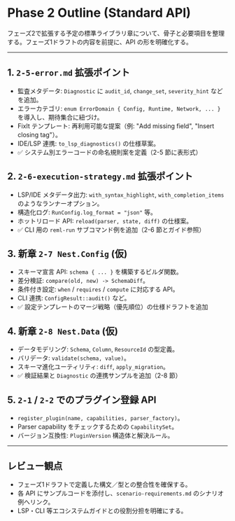 # Phase 2 Outline (Standard API)

フェーズ2で拡張する予定の標準ライブラリ章について、骨子と必要項目を整理する。フェーズ1ドラフトの内容を前提に、API の形を明確化する。

---

## 1. `2-5-error.md` 拡張ポイント
- 監査メタデータ: `Diagnostic` に `audit_id`, `change_set`, `severity_hint` などを追加。
- エラーカテゴリ: `enum ErrorDomain { Config, Runtime, Network, ... }` を導入し、期待集合に紐づけ。
- FixIt テンプレート: 再利用可能な提案（例: "Add missing field", "Insert closing tag"）。
- IDE/LSP 連携: `to_lsp_diagnostics()` の仕様草案。
- ✅ システム別エラーコードの命名規則案を定義（2-5 節に表形式）

## 2. `2-6-execution-strategy.md` 拡張ポイント
- LSP/IDE メタデータ出力: `with_syntax_highlight`, `with_completion_items` のようなランナーオプション。
- 構造化ログ: `RunConfig.log_format = "json"` 等。
- ホットリロード API: `reload(parser, state, diff)` の仕様案。
- ✅ CLI 用の `reml-run` サブコマンド例を追加（2-6 節とガイド参照）

## 3. 新章 `2-7 Nest.Config` (仮)
- スキーマ宣言 API: `schema { ... }` を構築するビルダ関数。
- 差分検証: `compare(old, new) -> SchemaDiff`。
- 条件付き設定: `when` / `requires` / `compute` に対応する API。
- CLI 連携: `ConfigResult::audit()` など。
- ✅ 設定テンプレートのマージ戦略（優先順位）の仕様ドラフトを追加

## 4. 新章 `2-8 Nest.Data` (仮)
- データモデリング: `Schema`, `Column`, `ResourceId` の型定義。
- バリデータ: `validate(schema, value)`。
- スキーマ進化ユーティリティ: `diff`, `apply_migration`。
- ✅ 検証結果と `Diagnostic` の連携サンプルを追加（2-8 節）

## 5. `2-1` / `2-2` でのプラグイン登録 API
- `register_plugin(name, capabilities, parser_factory)`。
- Parser capability をチェックするための `CapabilitySet`。
- バージョン互換性: `PluginVersion` 構造体と解決ルール。

---

## レビュー観点
- フェーズ1ドラフトで定義した構文／型との整合性を確保する。
- 各 API にサンプルコードを添付し、`scenario-requirements.md` のシナリオ例へリンク。
- LSP・CLI 等エコシステムガイドとの役割分担を明確にする。
